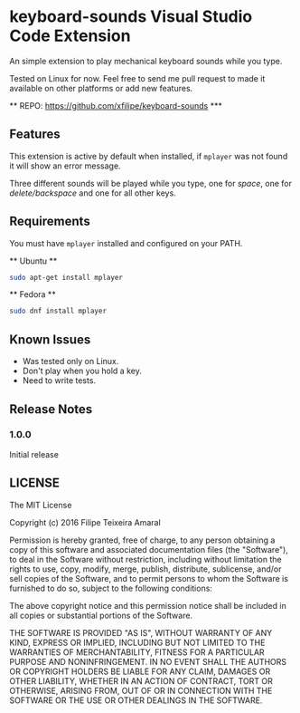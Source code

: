 # keyboard-sounds Visual Studio Code Extension

An simple extension to play mechanical keyboard sounds while you type.

Tested on Linux for now. Feel free to send me pull request to made it available on other platforms or add new features.

** REPO: https://github.com/xfilipe/keyboard-sounds ***

## Features

This extension is active by default when installed, if `mplayer` was not found it will show an error message.

Three different sounds will be played while you type, one for *space*, one for *delete/backspace* and one for all other keys.

## Requirements

You must have `mplayer` installed and configured on your PATH.

** Ubuntu **
```bash
sudo apt-get install mplayer
```

** Fedora **
```bash
sudo dnf install mplayer
```

## Known Issues

 * Was tested only on Linux.
 * Don't play when you hold a key.
 * Need to write tests.

## Release Notes


### 1.0.0

Initial release


## LICENSE

The MIT License

Copyright (c) 2016 Filipe Teixeira Amaral

Permission is hereby granted, free of charge, to any person obtaining a copy
of this software and associated documentation files (the "Software"), to deal
in the Software without restriction, including without limitation the rights
to use, copy, modify, merge, publish, distribute, sublicense, and/or sell
copies of the Software, and to permit persons to whom the Software is
furnished to do so, subject to the following conditions:

The above copyright notice and this permission notice shall be included in
all copies or substantial portions of the Software.

THE SOFTWARE IS PROVIDED "AS IS", WITHOUT WARRANTY OF ANY KIND, EXPRESS OR
IMPLIED, INCLUDING BUT NOT LIMITED TO THE WARRANTIES OF MERCHANTABILITY,
FITNESS FOR A PARTICULAR PURPOSE AND NONINFRINGEMENT. IN NO EVENT SHALL THE
AUTHORS OR COPYRIGHT HOLDERS BE LIABLE FOR ANY CLAIM, DAMAGES OR OTHER
LIABILITY, WHETHER IN AN ACTION OF CONTRACT, TORT OR OTHERWISE, ARISING FROM,
OUT OF OR IN CONNECTION WITH THE SOFTWARE OR THE USE OR OTHER DEALINGS IN
THE SOFTWARE.